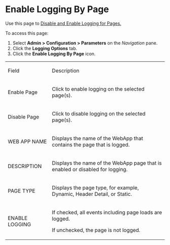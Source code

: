 # Enable Logging By Page

<div class="use">

Use this page to [Disable and Enable Logging for
Pages.](Disable%20and%20Enable%20Logging%20for%20Pages.htm)

</div>

To access this page:

1.  Select **Admin \> Configuration \> Parameters** on the *Navigation*
    pane.
2.  Click the **Logging Options** tab.
3.  Click the **Enable Logging By Page** icon.

<table>
<tbody>
<tr class="odd">
<td><p>Field</p></td>
<td><p>Description</p></td>
</tr>
<tr class="even">
<td><p>Enable Page</p></td>
<td><p>Click to enable logging on the selected page(s).</p></td>
</tr>
<tr class="odd">
<td><p>Disable Page</p></td>
<td><p>Click to disable logging on the selected page(s).</p></td>
</tr>
<tr class="even">
<td><p>WEB APP NAME</p></td>
<td><p>Displays the name of the WebApp that contains the page that is logged.</p></td>
</tr>
<tr class="odd">
<td><p>DESCRIPTION</p></td>
<td><p>Displays the name of the WebApp page that is enabled or disabled for logging.</p></td>
</tr>
<tr class="even">
<td><p>PAGE TYPE</p></td>
<td><p>Displays the page type, for example, Dynamic, Header Detail, or Static.</p></td>
</tr>
<tr class="odd">
<td><p>ENABLE LOGGING</p></td>
<td><p>If checked, all events including page loads are logged.</p>
<p>If unchecked, the page is not logged.</p></td>
</tr>
</tbody>
</table>
